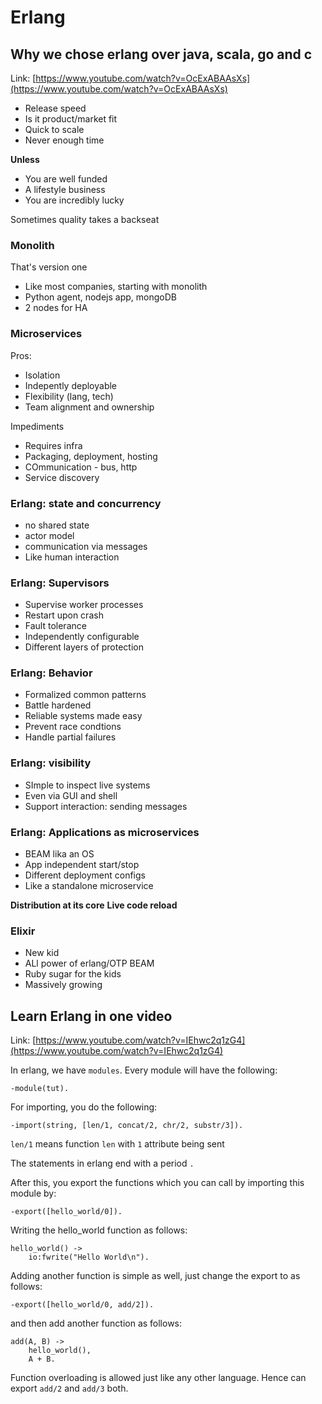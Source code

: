 # Erlang

## Why we chose erlang over java, scala, go and c
Link: [https://www.youtube.com/watch?v=OcExABAAsXs](https://www.youtube.com/watch?v=OcExABAAsXs)

- Release speed
- Is it product/market fit
- Quick to scale
- Never enough time

**Unless**
- You are well funded
- A lifestyle business
- You are incredibly lucky

Sometimes quality takes a backseat

### Monolith
That's version one
- Like most companies, starting with monolith
- Python agent, nodejs app, mongoDB
- 2 nodes for HA

### Microservices
Pros:
- Isolation
- Indepently deployable
- Flexibility (lang, tech)
- Team alignment and ownership

Impediments
- Requires infra
- Packaging, deployment, hosting
- COmmunication - bus, http
- Service discovery

### Erlang: state and concurrency
- no shared state
- actor model
- communication via messages
- Like human interaction

### Erlang: Supervisors
- Supervise worker processes
- Restart upon crash
- Fault tolerance
- Independently configurable
- Different layers of protection

### Erlang: Behavior
- Formalized common patterns
- Battle hardened
- Reliable systems made easy
- Prevent race condtions
- Handle partial failures

### Erlang: visibility
- SImple to inspect live systems
- Even via GUI and shell
- Support interaction: sending messages

### Erlang: Applications as microservices
- BEAM lika an OS
- App independent start/stop
- Different deployment configs
- Like a standalone microservice

**Distribution at its core**
**Live code reload**

### Elixir
- New kid
- ALl power of erlang/OTP BEAM
- Ruby sugar for the kids
- Massively growing

## Learn Erlang in one video
Link: [https://www.youtube.com/watch?v=IEhwc2q1zG4](https://www.youtube.com/watch?v=IEhwc2q1zG4)

In erlang, we have `modules`. Every module will have the following:
```
-module(tut).
```
For importing, you do the following:
```
-import(string, [len/1, concat/2, chr/2, substr/3]).
```
`len/1` means function `len` with `1` attribute being sent

The statements in erlang end with a period `.`

After this, you export the functions which you can call by importing this module by:
```
-export([hello_world/0]).
```

Writing the hello_world function as follows:
```
hello_world() ->
    io:fwrite("Hello World\n").
```

Adding another function is simple as well, just change the export to as follows:
```
-export([hello_world/0, add/2]).
```
and then add another function as follows:
```
add(A, B) ->
    hello_world(),
    A + B.
```

Function overloading is allowed just like any other language. Hence can export `add/2` and `add/3` both.

